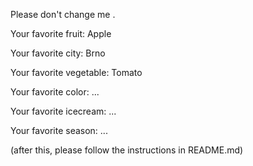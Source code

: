 
Please don't change me .



Your favorite fruit: Apple

Your favorite city: Brno

Your favorite vegetable: Tomato

Your favorite color: ...

Your favorite icecream: ...

Your favorite season: ...


(after this, please follow the instructions in README.md)


